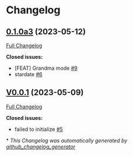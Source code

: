 # Changelog

## [0.1.0a3](https://github.com/OpenVoiceOS/ovos-skill-easter-eggs/tree/0.1.0a3) (2023-05-12)

[Full Changelog](https://github.com/OpenVoiceOS/ovos-skill-easter-eggs/compare/V0.0.1...0.1.0a3)

**Closed issues:**

- \[FEAT\] Grandma mode [\#9](https://github.com/OpenVoiceOS/ovos-skill-easter-eggs/issues/9)
- stardate [\#6](https://github.com/OpenVoiceOS/ovos-skill-easter-eggs/issues/6)

## [V0.0.1](https://github.com/OpenVoiceOS/ovos-skill-easter-eggs/tree/V0.0.1) (2023-05-09)

[Full Changelog](https://github.com/OpenVoiceOS/ovos-skill-easter-eggs/compare/0.0.1...V0.0.1)

**Closed issues:**

- failed to initialize [\#5](https://github.com/OpenVoiceOS/ovos-skill-easter-eggs/issues/5)



\* *This Changelog was automatically generated by [github_changelog_generator](https://github.com/github-changelog-generator/github-changelog-generator)*

